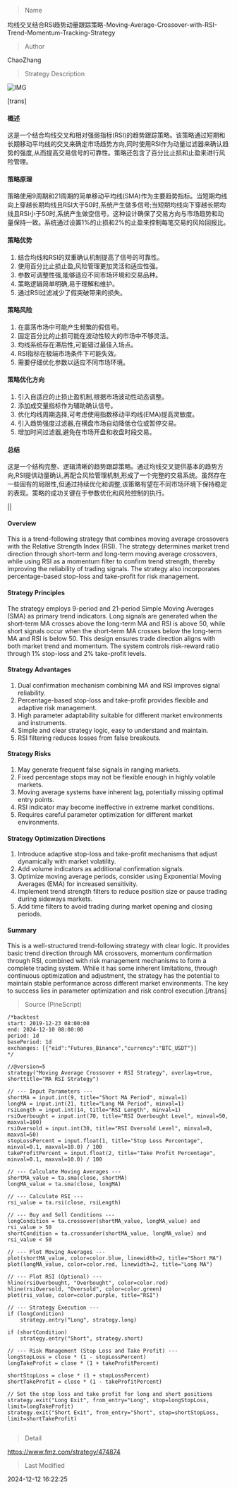 
> Name

均线交叉结合RSI趋势动量跟踪策略-Moving-Average-Crossover-with-RSI-Trend-Momentum-Tracking-Strategy

> Author

ChaoZhang

> Strategy Description

![IMG](https://www.fmz.com/upload/asset/c27d8214ccfe14c21d.png)

[trans]
#### 概述
这是一个结合均线交叉和相对强弱指标(RSI)的趋势跟踪策略。该策略通过短期和长期移动平均线的交叉来确定市场趋势方向,同时使用RSI作为动量过滤器来确认趋势的强度,从而提高交易信号的可靠性。策略还包含了百分比止损和止盈来进行风险管理。

#### 策略原理
策略使用9周期和21周期的简单移动平均线(SMA)作为主要趋势指标。当短期均线向上穿越长期均线且RSI大于50时,系统产生做多信号;当短期均线向下穿越长期均线且RSI小于50时,系统产生做空信号。这种设计确保了交易方向与市场趋势和动量保持一致。系统通过设置1%的止损和2%的止盈来控制每笔交易的风险回报比。

#### 策略优势
1. 结合均线和RSI的双重确认机制提高了信号的可靠性。
2. 使用百分比止损止盈,风险管理更加灵活和适应性强。
3. 参数可调整性强,能够适应不同市场环境和交易品种。
4. 策略逻辑简单明确,易于理解和维护。
5. 通过RSI过滤减少了假突破带来的损失。

#### 策略风险
1. 在震荡市场中可能产生频繁的假信号。
2. 固定百分比的止损可能在波动性较大的市场中不够灵活。
3. 均线系统存在滞后性,可能错过最佳入场点。
4. RSI指标在极端市场条件下可能失效。
5. 需要仔细优化参数以适应不同市场环境。

#### 策略优化方向
1. 引入自适应的止损止盈机制,根据市场波动性动态调整。
2. 添加成交量指标作为辅助确认信号。
3. 优化均线周期选择,可考虑使用指数移动平均线(EMA)提高灵敏度。
4. 引入趋势强度过滤器,在横盘市场自动降低仓位或暂停交易。
5. 增加时间过滤器,避免在市场开盘和收盘时段交易。

#### 总结
这是一个结构完整、逻辑清晰的趋势跟踪策略。通过均线交叉提供基本的趋势方向,RSI提供动量确认,再配合风险管理机制,形成了一个完整的交易系统。虽然存在一些固有的局限性,但通过持续优化和调整,该策略有望在不同市场环境下保持稳定的表现。策略的成功关键在于参数优化和风险控制的执行。

|| 

#### Overview
This is a trend-following strategy that combines moving average crossovers with the Relative Strength Index (RSI). The strategy determines market trend direction through short-term and long-term moving average crossovers, while using RSI as a momentum filter to confirm trend strength, thereby improving the reliability of trading signals. The strategy also incorporates percentage-based stop-loss and take-profit for risk management.

#### Strategy Principles
The strategy employs 9-period and 21-period Simple Moving Averages (SMA) as primary trend indicators. Long signals are generated when the short-term MA crosses above the long-term MA and RSI is above 50, while short signals occur when the short-term MA crosses below the long-term MA and RSI is below 50. This design ensures trade direction aligns with both market trend and momentum. The system controls risk-reward ratio through 1% stop-loss and 2% take-profit levels.

#### Strategy Advantages
1. Dual confirmation mechanism combining MA and RSI improves signal reliability.
2. Percentage-based stop-loss and take-profit provides flexible and adaptive risk management.
3. High parameter adaptability suitable for different market environments and instruments.
4. Simple and clear strategy logic, easy to understand and maintain.
5. RSI filtering reduces losses from false breakouts.

#### Strategy Risks
1. May generate frequent false signals in ranging markets.
2. Fixed percentage stops may not be flexible enough in highly volatile markets.
3. Moving average systems have inherent lag, potentially missing optimal entry points.
4. RSI indicator may become ineffective in extreme market conditions.
5. Requires careful parameter optimization for different market environments.

#### Strategy Optimization Directions
1. Introduce adaptive stop-loss and take-profit mechanisms that adjust dynamically with market volatility.
2. Add volume indicators as additional confirmation signals.
3. Optimize moving average periods, consider using Exponential Moving Averages (EMA) for increased sensitivity.
4. Implement trend strength filters to reduce position size or pause trading during sideways markets.
5. Add time filters to avoid trading during market opening and closing periods.

#### Summary
This is a well-structured trend-following strategy with clear logic. It provides basic trend direction through MA crossovers, momentum confirmation through RSI, combined with risk management mechanisms to form a complete trading system. While it has some inherent limitations, through continuous optimization and adjustment, the strategy has the potential to maintain stable performance across different market environments. The key to success lies in parameter optimization and risk control execution.[/trans]



> Source (PineScript)

``` pinescript
/*backtest
start: 2019-12-23 08:00:00
end: 2024-12-10 08:00:00
period: 1d
basePeriod: 1d
exchanges: [{"eid":"Futures_Binance","currency":"BTC_USDT"}]
*/

//@version=5
strategy("Moving Average Crossover + RSI Strategy", overlay=true, shorttitle="MA RSI Strategy")

// --- Input Parameters ---
shortMA = input.int(9, title="Short MA Period", minval=1)
longMA = input.int(21, title="Long MA Period", minval=1)
rsiLength = input.int(14, title="RSI Length", minval=1)
rsiOverbought = input.int(70, title="RSI Overbought Level", minval=50, maxval=100)
rsiOversold = input.int(30, title="RSI Oversold Level", minval=0, maxval=50)
stopLossPercent = input.float(1, title="Stop Loss Percentage", minval=0.1, maxval=10.0) / 100
takeProfitPercent = input.float(2, title="Take Profit Percentage", minval=0.1, maxval=10.0) / 100

// --- Calculate Moving Averages ---
shortMA_value = ta.sma(close, shortMA)
longMA_value = ta.sma(close, longMA)

// --- Calculate RSI ---
rsi_value = ta.rsi(close, rsiLength)

// --- Buy and Sell Conditions ---
longCondition = ta.crossover(shortMA_value, longMA_value) and rsi_value > 50
shortCondition = ta.crossunder(shortMA_value, longMA_value) and rsi_value < 50

// --- Plot Moving Averages ---
plot(shortMA_value, color=color.blue, linewidth=2, title="Short MA")
plot(longMA_value, color=color.red, linewidth=2, title="Long MA")

// --- Plot RSI (Optional) ---
hline(rsiOverbought, "Overbought", color=color.red)
hline(rsiOversold, "Oversold", color=color.green)
plot(rsi_value, color=color.purple, title="RSI")

// --- Strategy Execution ---
if (longCondition)
    strategy.entry("Long", strategy.long)
    
if (shortCondition)
    strategy.entry("Short", strategy.short)

// --- Risk Management (Stop Loss and Take Profit) ---
longStopLoss = close * (1 - stopLossPercent)
longTakeProfit = close * (1 + takeProfitPercent)

shortStopLoss = close * (1 + stopLossPercent)
shortTakeProfit = close * (1 - takeProfitPercent)

// Set the stop loss and take profit for long and short positions
strategy.exit("Long Exit", from_entry="Long", stop=longStopLoss, limit=longTakeProfit)
strategy.exit("Short Exit", from_entry="Short", stop=shortStopLoss, limit=shortTakeProfit)


```

> Detail

https://www.fmz.com/strategy/474874

> Last Modified

2024-12-12 16:22:25
